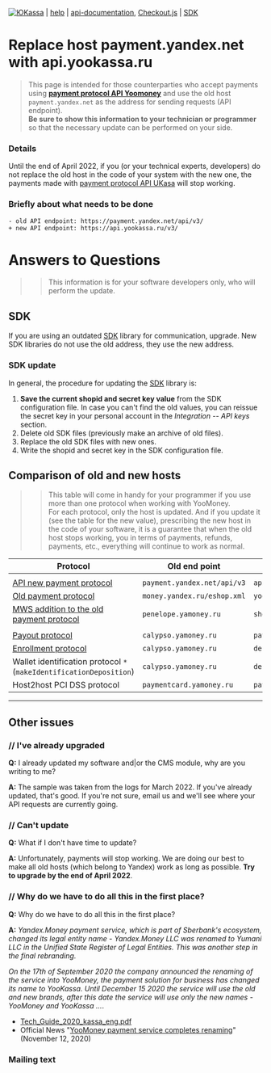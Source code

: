 [![ЮKassa](/i/yookassalogo.png)](https://yookassa.ru/en/) | [help](https://yookassa.ru/docs/support?lang=en) | [api-documentation](https://yookassa.ru/en/developers), [Checkout.js](https://yookassa.ru/en/developers/payment-acceptance/integration-scenarios/checkout-js/basics) | [SDK](https://yookassa.ru/en/developers/using-api/using-sdks)

# Replace host payment.yandex.net with api.yookassa.ru

> This page is intended for those counterparties who accept payments using **[payment protocol API Yoomoney](https://yookassa.ru/en/developers/using-api/interaction-format)** and use the old host `payment.yandex.net` as the address for sending requests (API endpoint).  
> **Be sure to show this information to your technician or programmer** so that the necessary update can be performed on your side.

 ### Details
 
 Until the end of April 2022, if you (or your technical experts, developers) do not replace the old host in the code of your system with the new one, the payments made with [payment protocol API UKasa](https://yookassa.ru/en/developers/using-api/interaction-format) will stop working.
 
### Briefly about what needs to be done
```
- old API endpoint: https://payment.yandex.net/api/v3/
+ new API endpoint: https://api.yookassa.ru/v3/
```

# Answers to Questions

>> This information is for your software developers only, who will perform the update.

## SDK

If you are using an outdated [SDK](https://yookassa.ru/en/developers/using-api/using-sdks) library for communication, upgrade. New SDK libraries do not use the old address, they use the new address. 

### SDK update 

In general, the procedure for updating the [SDK](https://yookassa.ru/en/developers/using-api/using-sdks) library is:

1. **Save the current shopid and secret key value** from the SDK configuration file. In case you can't find the old values, you can reissue the secret key in your personal account in the *Integration -- API keys* section.
2. Delete old SDK files (previously make an archive of old files).
3. Replace the old SDK files with new ones.
4. Write the shopid and secret key in the SDK configuration file.

## Comparison of old and new hosts

>> This table will come in handy for your programmer if you use more than one protocol when working with YooMoney.  
>> For each protocol, only the host is updated. And if you update it (see the table for the new value), prescribing the new host in the code of your software, it is a guarantee that when the old host stops working, you in terms of payments, refunds, payments, etc., everything will continue to work as normal.

| Protocol | Old end point | New end point |
| -------- | ----------- | ---------- |
|  |
| [API new payment protocol](https://yookassa.ru/en/developers/using-api/interaction-format) | `payment.yandex.net/api/v3` | `api.yookassa.ru/v3/` |
| [Old payment protocol](https://yookassa.ru/docs/payment-solution/payment-process/basics#merchant-scenario-http) | `money.yandex.ru/eshop.xml` | `yoomoney.ru/eshop.xml`
| [MWS addition to the old payment protocol](https://yookassa.ru/docs/payment-solution/payment-management/basics) | `penelope.yamoney.ru` | `shop.yookassa.ru` |
|  |
| [Payout protocol](https://yookassa.ru/docs/payouts) | `calypso.yamoney.ru` | `payouts.yookassa.ru` |
| [Enrollment protocol](https://yoomoney.ru/docs/depositions) | `calypso.yamoney.ru` | `deposit.yoomoney.ru` |
| Wallet identification protocol `*` (`makeIdentificationDeposition`) | `calypso.yamoney.ru` | `deposit.yoomoney.ru` |
|Host2host PCI DSS protocol | `paymentcard.yamoney.ru` | `paymentcard.yoomoney.ru` | 

---

## Other issues

### // I've already upgraded

**Q:** I already updated my software and|or the CMS module, why are you writing to me?

**A:** The sample was taken from the logs for March 2022. If you've already updated, that's good. If you're not sure, email us and we'll see where your API requests are currently going.

### // Can't update

**Q:** What if I don't have time to update?

**A:** Unfortunately, payments will stop working. We are doing our best to make all old hosts (which belong to Yandex) work as long as possible. **Try to upgrade by the end of April 2022**.

### // Why do we have to do all this in the first place?

**Q:** Why do we have to do all this in the first place?

**A:** *Yandex.Money payment service, which is part of Sberbank's ecosystem, changed its legal entity name - Yandex.Money LLC was renamed to Yumani LLC in the Unified State Register of Legal Entities. This was another step in the final rebranding.*

*On the 17th of September 2020 the company announced the renaming of the service into YooMoney, the payment solution for business has changed its name to YooKassa. Until December 15 2020 the service will use the old and new brands, after this date the service will use only the new names - YooMoney and YooKassa ...*.

* [Tech_Guide_2020_kassa_eng.pdf](https://yoomoney.ru/i/html-letters/Tech_Guide_2020_kassa_eng.pdf)
* Official News "[YooMoney payment service completes renaming](https://yoomoney.ru/page?id=536896&lang=en)" (November 12, 2020)

### Mailing text

```

```
